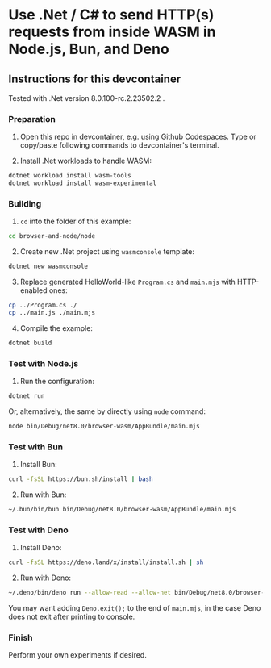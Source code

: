 # Use .Net / C# to send HTTP(s) requests from inside WASM in Node.js, Bun, and Deno

## Instructions for this devcontainer

Tested with .Net version 8.0.100-rc.2.23502.2 .

### Preparation

1. Open this repo in devcontainer, e.g. using Github Codespaces.
   Type or copy/paste following commands to devcontainer's terminal.


2. Install .Net workloads to handle WASM:

```sh
dotnet workload install wasm-tools
dotnet workload install wasm-experimental
```

### Building

1. `cd` into the folder of this example:

```sh
cd browser-and-node/node
```

2. Create new .Net project using `wasmconsole` template:

```sh
dotnet new wasmconsole
```

3. Replace generated HelloWorld-like `Program.cs` and `main.mjs` with HTTP-enabled ones:

```sh
cp ../Program.cs ./
cp ../main.js ./main.mjs
```

4. Compile the example:

```sh
dotnet build
```

### Test with Node.js

1. Run the configuration:

```sh
dotnet run
```

Or, alternatively, the same by directly using `node` command:

```sh
node bin/Debug/net8.0/browser-wasm/AppBundle/main.mjs
```

### Test with Bun

1. Install Bun:

```sh
curl -fsSL https://bun.sh/install | bash
```

2. Run with Bun:

```sh
~/.bun/bin/bun bin/Debug/net8.0/browser-wasm/AppBundle/main.mjs
```

### Test with Deno

1. Install Deno:

```sh
curl -fsSL https://deno.land/x/install/install.sh | sh
```

2. Run with Deno:

```sh
~/.deno/bin/deno run --allow-read --allow-net bin/Debug/net8.0/browser-wasm/AppBundle/main.mjs
```

You may want adding `Deno.exit();` to the end of `main.mjs`, in the case Deno does not exit after printing to console.

### Finish

Perform your own experiments if desired.
